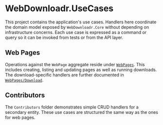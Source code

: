 # WebDownloadr.UseCases

This project contains the application's use cases. Handlers here coordinate the domain model exposed by `WebDownloadr.Core` without
depending on infrastructure concerns. Each use case is expressed as a command or query so it can be invoked from tests or from the API
layer.

## Web Pages

Operations against the `WebPage` aggregate reside under [`WebPages`](WebPages/README.md). This includes creating, listing and updating pages
as well as running downloads. The download-specific handlers are further documented in [`WebPages/Download`](WebPages/Download/README.md).

## Contributors

The `Contributors` folder demonstrates simple CRUD handlers for a secondary entity. These use cases are structured the same way as the ones
for web pages.
